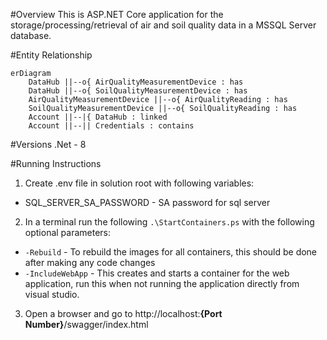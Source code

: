 #Overview
This is ASP.NET Core application for the storage/processing/retrieval of air and soil quality data in a MSSQL Server database.

#Entity Relationship
```mermaid
erDiagram
    DataHub ||--o{ AirQualityMeasurementDevice : has
    DataHub ||--o{ SoilQualityMeasurementDevice : has
    AirQualityMeasurementDevice ||--o{ AirQualityReading : has
    SoilQualityMeasurementDevice ||--o{ SoilQualityReading : has
    Account ||--|{ DataHub : linked
    Account ||--|| Credentials : contains
```

#Versions
.Net - 8

#Running Instructions
1. Create .env file in solution root with following variables:
  - SQL_SERVER_SA_PASSWORD - SA password for sql server
2. In a terminal run the following ```.\StartContainers.ps``` with the following optional parameters:
  - ```-Rebuild``` - To rebuild the images for all containers, this should be done after making any code changes
  - ```-IncludeWebApp``` - This creates and starts a container for the web application, run this when not running the application directly from visual studio.
3. Open a browser and go to http://localhost:**{Port Number}**/swagger/index.html